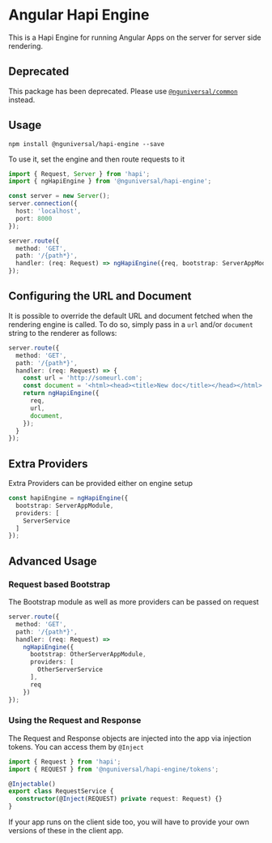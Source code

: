 # Angular Hapi Engine

This is a Hapi Engine for running Angular Apps on the server for server side rendering.


## Deprecated
This package has been deprecated. Please use [`@nguniversal/common`](../common/README.md) instead.

## Usage

`npm install @nguniversal/hapi-engine --save`

To use it, set the engine and then route requests to it

```ts
import { Request, Server } from 'hapi';
import { ngHapiEngine } from '@nguniversal/hapi-engine';

const server = new Server();
server.connection({
  host: 'localhost',
  port: 8000
});

server.route({
  method: 'GET',
  path: '/{path*}',
  handler: (req: Request) => ngHapiEngine({req, bootstrap: ServerAppModule})
});
```

## Configuring the URL and Document

It is possible to override the default URL and document fetched when the rendering engine
is called. To do so, simply pass in a `url` and/or `document` string to the renderer as follows:

```ts
server.route({
  method: 'GET',
  path: '/{path*}',
  handler: (req: Request) => {
    const url = 'http://someurl.com';
    const document = '<html><head><title>New doc</title></head></html>';
    return ngHapiEngine({
      req,
      url,
      document,
    });
  }
});
```

## Extra Providers

Extra Providers can be provided either on engine setup

```ts
const hapiEngine = ngHapiEngine({
  bootstrap: ServerAppModule,
  providers: [
    ServerService
  ]
});
```

## Advanced Usage

### Request based Bootstrap

The Bootstrap module as well as more providers can be passed on request

```ts
server.route({
  method: 'GET',
  path: '/{path*}',
  handler: (req: Request) => 
    ngHapiEngine({
      bootstrap: OtherServerAppModule,
      providers: [
        OtherServerService
      ],
      req
    })
});
```

### Using the Request and Response

The Request and Response objects are injected into the app via injection tokens.
You can access them by `@Inject`

```ts
import { Request } from 'hapi';
import { REQUEST } from '@nguniversal/hapi-engine/tokens';

@Injectable()
export class RequestService {
  constructor(@Inject(REQUEST) private request: Request) {}
}
```

If your app runs on the client side too, you will have to provide your own versions of these in the client app.

